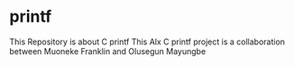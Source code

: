 # printf
This Repository is about C printf
This Alx C printf project is a collaboration between Muoneke Franklin and Olusegun Mayungbe
